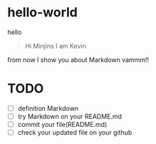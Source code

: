 # hello-world
hello 

> Hi Minjins I am Kevin

from now I show you about Markdown vammm!!

# TODO
- [ ] definition Markdown
- [ ] try Markdown on your README.md
- [ ] commit your file(README.md)
- [ ] check your updated file on your github
